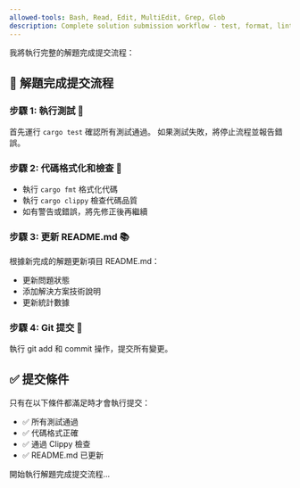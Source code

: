 ```yaml
---
allowed-tools: Bash, Read, Edit, MultiEdit, Grep, Glob
description: Complete solution submission workflow - test, format, lint, update README, and commit
---
```


我將執行完整的解題完成提交流程：

## 🚀 解題完成提交流程

### 步驟 1: 執行測試 🧪
首先運行 `cargo test` 確認所有測試通過。
如果測試失敗，將停止流程並報告錯誤。

### 步驟 2: 代碼格式化和檢查 🔧
- 執行 `cargo fmt` 格式化代碼
- 執行 `cargo clippy` 檢查代碼品質
- 如有警告或錯誤，將先修正後再繼續

### 步驟 3: 更新 README.md 📚
根據新完成的解題更新項目 README.md：
- 更新問題狀態
- 添加解決方案技術說明
- 更新統計數據

### 步驟 4: Git 提交 💾
執行 git add 和 commit 操作，提交所有變更。

## ✅ 提交條件
只有在以下條件都滿足時才會執行提交：
- ✅ 所有測試通過
- ✅ 代碼格式正確
- ✅ 通過 Clippy 檢查
- ✅ README.md 已更新

開始執行解題完成提交流程...